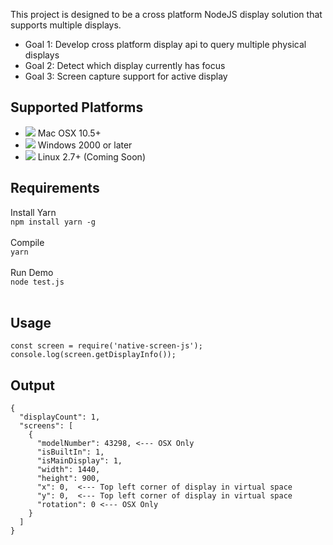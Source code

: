 This project is designed to be a cross platform NodeJS display solution that supports multiple displays.

<ul> 
  <li>Goal 1: Develop cross platform display api to query multiple physical displays</li>
  <li>Goal 2: Detect which display currently has focus</li>
  <li>Goal 3: Screen capture support for active display</li>
</ul>

## Supported Platforms
<ul>
  <li><img src='https://icons.iconarchive.com/icons/icons8/windows-8/24/Systems-Mac-Os-icon.png'> Mac OSX 10.5+</li>
  <li><img src='https://icons.iconarchive.com/icons/tatice/operating-systems/24/Windows-icon.png'> Windows 2000 or later</li>
  <li><img src='https://icons.iconarchive.com/icons/dakirby309/simply-styled/24/OS-Linux-icon.png'> Linux 2.7+ (Coming Soon)</li>
</ul>

## Requirements
Install Yarn<br/>
`npm install yarn -g`<br/><br/>
Compile<br/>
`yarn`<br/><br/>
Run Demo<br/>
`node test.js`<br/><br/>

## Usage
```
const screen = require('native-screen-js');
console.log(screen.getDisplayInfo());
```

## Output
```
{
  "displayCount": 1,
  "screens": [
    {
      "modelNumber": 43298, <--- OSX Only
      "isBuiltIn": 1,
      "isMainDisplay": 1,
      "width": 1440,
      "height": 900,
      "x": 0,  <--- Top left corner of display in virtual space
      "y": 0,  <--- Top left corner of display in virtual space
      "rotation": 0 <--- OSX Only
    }
  ]
}
```
